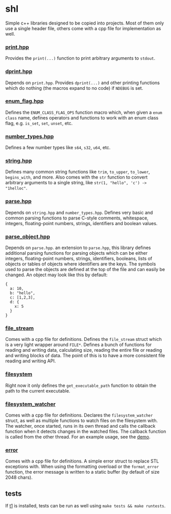 # shl
Simple c++ libraries designed to be copied into projects. Most of them only use a single header file, others come with a cpp file for implementation as well.

### [print.hpp](https://github.com/DaemonTsun/shl/blob/master/src/print.hpp)
Provides the `print(...)` function to print arbitrary arguments to `stdout`.

### [dprint.hpp](https://github.com/DaemonTsun/shl/blob/master/src/dprint.hpp)
Depends on `print.hpp`. Provides `dprint(...)` and other printing functions which do nothing (the macros expand to no code) if `NDEBUG` is set.

### [enum_flag.hpp](https://github.com/DaemonTsun/shl/blob/master/src/enum_flag.hpp)
Defines the `ENUM_CLASS_FLAG_OPS` function macro which, when given a `enum class` name, defines operators and functions to work with an enum class flag, e.g. `is_set`, `set`, `unset`, etc.

### [number_types.hpp](https://github.com/DaemonTsun/shl/blob/master/src/number_types.hpp)
Defines a few number types like `s64`, `s32`, `u64`, etc.

### [string.hpp](https://github.com/DaemonTsun/shl/blob/master/src/string.hpp)
Defines many common string functions like `trim`, `to_upper`, `to_lower`, `begins_with`, and more.
Also comes with the `str` function to convert arbitrary arguments to a single string, like `str(1, "hello", 'c') -> "1helloc"`.

### [parse.hpp](https://github.com/DaemonTsun/shl/blob/master/src/parse.hpp)
Depends on `string.hpp` and `number_types.hpp`. Defines very basic and common parsing functions to parse C-style comments, whitespace, integers, floating-point numbers, strings, identifiers and boolean values.

### [parse_object.hpp](https://github.com/DaemonTsun/shl/blob/master/src/parse_object.hpp)
Depends on `parse.hpp`. an extension to `parse.hpp`, this library defines additional parsing functions for parsing objects which can be either integers, floating-point numbers, strings, identifiers, booleans, lists of objects or tables of objects where identifiers are the keys.
The symbols used to parse the objects are defined at the top of the file and can easily be changed.
An object may look like this by default:

```
{
  a: 10,
  b: "hello",
  c: [1,2,3],
  d: {
    x: 5
  }
}
```

### [file_stream](https://github.com/DaemonTsun/shl/blob/master/src/file_stream.hpp)
Comes with a cpp file for definitions. Defines the `file_stream` struct which is a very light wrapper around `FILE*`. Defines a bunch of functions for reading and writing data, calculating size, reading the entire file or reading and writing blocks of data.
The point of this is to have a more consistent file reading and writing API.

### [filesystem](https://github.com/DaemonTsun/shl/blob/master/src/filesystem.hpp)
Right now it only defines the `get_executable_path` function to obtain the path to the current executable.

### [filesystem_watcher](https://github.com/DaemonTsun/shl/blob/master/src/filesystem_watcher.hpp)
Comes with a cpp file for definitions. Declares the `filesystem_watcher` struct, as well as multiple functions to watch files on the filesystem with.
The watcher, once started, runs in its own thread and calls the callback function when it detects changes in the watched files.
The callback function is called from the other thread.
For an example usage, see the [demo](https://github.com/DaemonTsun/shl/blob/master/demos/filesystem_watcher_demo/src/main.cpp).

### [error](https://github.com/DaemonTsun/shl/blob/master/src/error.hpp)
Comes with a cpp file for definitions. A simple error struct to replace STL exceptions with.
When using the formatting overload or the `format_error` function, the error message is written to a static buffer (by default of size 2048 chars).

## tests
If [t1](https://github.com/DaemonTsun/t1) is installed, tests can be run as well using `make tests && make runtests`.
